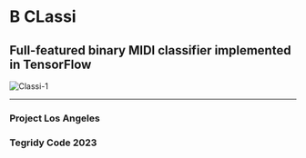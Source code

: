 # B CLassi
## Full-featured binary MIDI classifier implemented in TensorFlow

![Classi-1](https://github.com/asigalov61/B-CLassi/assets/56325539/7911d5ed-4431-4710-85bd-7a16f732ea09)

***

### Project Los Angeles
### Tegridy Code 2023
